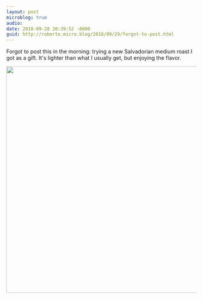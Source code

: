 ```yaml
---
layout: post
microblog: true
audio: 
date: 2018-09-28 20:39:52 -0600
guid: http://roberto.micro.blog/2018/09/29/forgot-to-post.html
---
```

Forgot to post this in the morning: trying a new Salvadorian medium roast I got as a gift. It's lighter than what I usually get, but enjoying the flavor.

<img src="http://roberto.mateu.me/uploads/2018/7f4970b686.jpg" width="600" height="600" />
